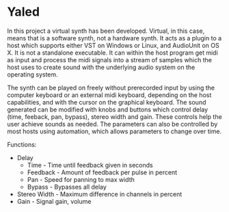 # Yaled
In this project a virtual synth has been developed. Virtual, in this case, means that is a software synth, not a hardware synth. It acts as a plugin to a host which supports either VST on Windows or Linux, and AudioUnit on OS X. It is not a standalone executable. It can within the host program get midi as input and process the midi signals into a stream of samples which the host uses to create sound with the underlying audio system on the operating system.

The synth can be played on freely without prerecorded input by using the computer keyboard or an external midi keyboard, depending on the host capabilities, and with the cursor on the graphical keyboard. The sound generated can be modified with knobs and buttons which control delay (time, feeback, pan, bypass), stereo width and gain. These controls help the user achieve sounds as needed. The parameters can also be controlled by most hosts using automation, which allows parameters to change over time.

Functions:
* Delay
  * Time - Time until feedback given in seconds
  * Feedback - Amount of feedback per pulse in percent
  * Pan - Speed for panning to max width
  * Bypass - Bypasses all delay
* Stereo Width - Maximum difference in channels in percent
* Gain - Signal gain, volume 

